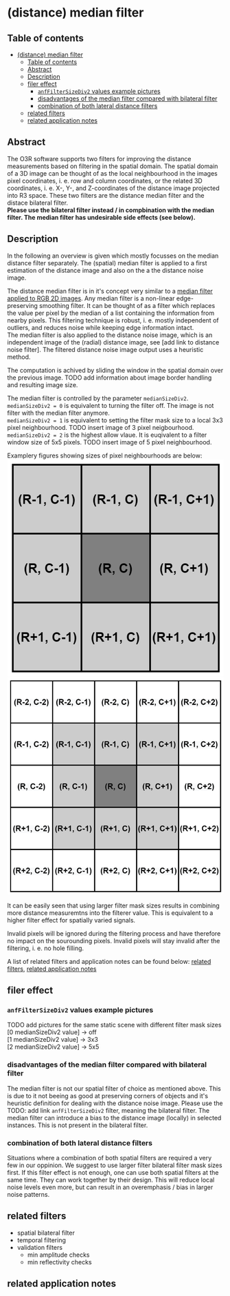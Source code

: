 # (distance) median filter

## Table of contents
- [(distance) median filter](#-distance--median-filter)
  * [Table of contents](#table-of-contents)
  * [Abstract](#abstract)
  * [Description](#description)
  * [filer effect](#filer-effect)
    + [`anfFilterSizeDiv2` values example pictures](#-anffiltersizediv2--values-example-pictures)
    + [disadvantages of the median filter compared with bilateral filter](#disadvantages-of-the-median-filter-compared-with-bilateral-filter)
    + [combination of both lateral distance filters](#combination-of-both-lateral-distance-filters)
  * [related filters](#related-filters)
  * [related application notes](#related-application-notes)

## Abstract
The O3R software supports two filters for improving the distance measurements based on filtering in the spatial domain. The spatial domain of a 3D image can be thought of as the local neighbourhood in the images pixel coordinates, i. e. row and column coordinates, or the related 3D coordinates, i. e. X-, Y-, and Z-coordinates of the distance image projected into R3 space. These two filters are the distance median filter and the distace bilateral filter.   
**Please use the bilateral filter instead / in compbination with the median filter. The median filter has undesirable side effects (see below).**

## Description
In the following an overview is given which mostly focusses on the median distance filter separately. The (spatial) median filter is applied to a first estimation of the distance image and also on the a the distance noise image.  

The distance median filter is in it's concept very similar to a [median filter applied to RGB 2D images](https://en.wikipedia.org/wiki/Median_filter). Any median filter is a non-linear edge-preserving smoothing filter. It can be thought of as a filter which replaces the value per pixel by the median of a list containing the information from nearby pixels. This filtering technique is robust, i. e. mostly independent of outliers, and reduces noise while keeping edge information intact.  
The median filter is also applied to the distance noise image, which is an independent image of the (radial) distance image, see [add link to distance noise filter]. The filtered distance noise image output uses a heuristic method.  

The computation is achived by sliding the window in the spatial domain over the previous image. TODO add information about image border handling and resulting image size.

The median filter is controlled by the parameter `medianSizeDiv2`.    
`medianSizeDiv2 = 0` is equivalent to turning the filter off. The image is not filter with the median filter anymore.   
`medianSizeDiv2 = 1` is equivalent to setting the filter mask size to a local 3x3 pixel neighbourhood. TODO insert image of 3 pixel neigbourhood.   
`medianSizeDiv2 = 2` is the highest allow vlaue. It is euqivalent to a filter window size of 5x5 pixels. TODO insert image of 5 pixel neighbourhood.  

Examplery figures showing sizes of pixel neighbourhoods are below:  
![Example 3x3 pixel neighbourhood](./resources/pixel_neighbourhood_3x3.png "Example image of a 3x3 pixel neighbourhood")
![Example 5x5 pixel neighbourhood](./resources/pixel_neighbourhood_5x5.png "Example image of a 5x5 pixel neighbourhood")

It can be easily seen that using larger filter mask sizes results in combining more distance measuremtns into the filterer value. This is equivalent to a higher filter effect for spatially varied signals.  

Invalid pixels will be ignored during the filtering process and have therefore no impact on the sourounding pixels. Invalid pixels will stay invalid after the filtering, i. e. no hole filling.  

A list of related filters and application notes can be found below: [related filters](related-filters), [related application notes](related-application-notes)  

## filer effect 
### `anfFilterSizeDiv2` values example pictures
TODO add pictures for the same static scene with different filter mask sizes  
[0 medianSizeDiv2 value] -> off  
[1 medianSizeDiv2 value] -> 3x3  
[2 medianSizeDiv2 value] -> 5x5  

### disadvantages of the median filter compared with bilateral filter
The median filter is not our spatial filter of choice as mentioned above. This is due to it not beeing as good at preserving corners of objects and it's heuristic definition for dealing with the distance noise image. Please use the TODO: add link `anfFilterSizeDiv2` filter, meaning  the bilateral filter. The median filter can introduce a bias to the distance image (locally) in selected instances. This is not present in the bilateral filter.

### combination of both lateral distance filters
Situations where a combination of both spatial filters are required a very few in our oppinion. We suggest to use larger filter bilateral filter mask sizes first. If this filter effect is not enough, one can use both spatial filters at the same time. They can work together by their design. This will reduce local noise levels even more, but can result in an overemphasis / bias in larger noise patterns. 

## related filters
+ spatial bilateral filter
+ temporal filtering
+ validation filters
    + min amplitude checks
    + min reflectivity checks

## related application notes




